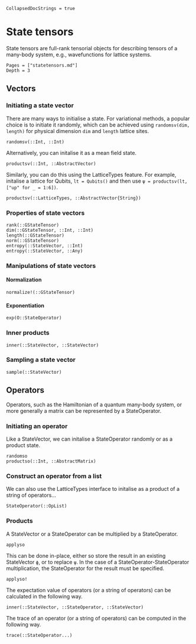 ```@meta 
CollapsedDocStrings = true
```
# State tensors

State tensors are full-rank tensorial objects for describing tensors of a
many-body system, e.g., wavefunctions for lattice systems.

```@contents
Pages = ["statetensors.md"]
Depth = 3
```

## Vectors
### Initiating a state vector
There are many ways to initialise a state. For variational methods, a popular choice is to initiate it randomly, which can be achieved using `randomsv(dim, length)` for physical dimension `dim` and `length` lattice sites.
```@docs
randomsv(::Int, ::Int)
```

Alternatively, you can initalise it as a mean field state.
```@docs
productsv(::Int, ::AbstractVector)
```

Similarly, you can do this using the LatticeTypes feature. For example, initalise a lattice for Qubits, `lt = Qubits()` and then use `ψ = productsv(lt, ["up" for _ = 1:6])`.
```@docs
productsv(::LatticeTypes, ::AbstractVector{String})
```

### Properties of state vectors

```@docs
rank(::GStateTensor)
dim(::GStateTensor, ::Int, ::Int)
length(::GStateTensor)
norm(::GStateTensor)
entropy(::StateVector, ::Int)
entropy(::StateVector, ::Any)
```

### Manipulations of state vectors

#### Normalization
```@docs
normalize!(::GStateTensor)
```

#### Exponentiation 
```@docs
exp(O::StateOperator)
```

### Inner products
```@docs
inner(::StateVector, ::StateVector)
```

### Sampling a state vector
```@docs
sample(::StateVector)
```

## Operators
Operators, such as the Hamiltonian of a quantum many-body system, or more generally a matrix can be represented by a StateOperator.

### Initiating an operator
Like a StateVector, we can initalise a StateOperator randomly or as a product state.
```@docs
randomso
productso(::Int, ::AbstractMatrix)
```

### Construct an operator from a list
We can also use the LatticeTypes interface to initalise as a product of a string of operators...
```@docs
StateOperator(::OpList)
```


### Products
A StateVector or a StateOperator can be multiplied by a StateOperator.
```@docs
applyso
```

This can be done in-place, either so store the result in an existing StateVector `ϕ`, or to replace `ψ`. In the case of a StateOperator-StateOperator multiplication, the StateOperator for the result must be specified.
```@docs
applyso!
```

The expectation value of operators (or a string of operators) can be calculated in the following way.
```@docs 
inner(::StateVector, ::StateOperator, ::StateVector)
```

The trace of an operator (or a string of operators) can be computed in the following way.
```@docs 
trace(::StateOperator...)
```